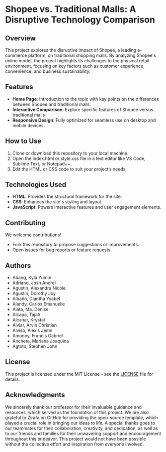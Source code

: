 # Shopee vs. Traditional Malls: A Disruptive Technology Comparison


## Overview
This project explores the disruptive impact of Shopee, a leading e-commerce platform, on traditional shopping malls. By analyzing Shopee's online model, the project highlights its challenges to the physical retail environment, focusing on key factors such as customer experience, convenience, and business sustainability.

## Features
- **Home Page**: Introduction to the topic with key points on the differences between Shopee and traditional malls.
- **Interactive Comparison**: Explore specific features of Shopee versus traditional malls 
- **Responsive Design**: Fully optimized for seamless use on desktop and mobile devices.

## How to Use
1. Clone or download this repository to your local machine.
2. Open the index.html or style.css file in a text editor like VS Code, Sublime Text, or Notepad++.
3. Edit the HTML or CSS code to suit your project’s needs.

## Technologies Used
- **HTML**: Provides the structural framework for the site.
- **CSS**: Enhances the site's styling and layout.
- **JavaScript**: Powers interactive features and user engagement elements.

## Contributing
We welcome contributions!
- Fork this repository to propose suggestions or improvements.
- Open issues for bug reports or feature requests.

## Authors
- Abang, Kyla Yumie
- Adriano, Josh Andrei
- Agustin, Alexandra Nicole
- Agustin, Dorothy Joy
- Albaño, Diantha Ysabel
- Alandy, Carlos Emanuelle
- Alata, Ma. Denise
- Alcapa, Tajah
- Alcanar, Krystal
- Alviar, Arvin Christian
- Alviso, Alexis Jemn
- Amonoy, Francis Gabriel
- Ancheta, Mariana Joaquina
- Agtoto, Stephen John

## License
This project is licensed under the MIT License - see the [LICENSE](LICENSE) file for details.

## Acknowledgments
We sincerely thank our professor for their invaluable guidance and resources, which served as the foundation of this project. We are also grateful to Zirafa on GitHub for providing the open-source template, which played a crucial role in bringing our ideas to life. A special thanks goes to our teammates for their collaboration, creativity, and dedication, as well as to our friends and families for their unwavering support and encouragement throughout this endeavor. This project would not have been possible without the collective effort and inspiration from everyone involved.



